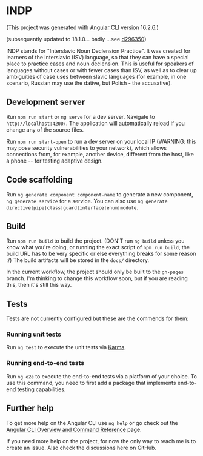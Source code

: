 # INDP

(This project was generated with [Angular CLI](https://github.com/angular/angular-cli) version 16.2.6.)

(subsequently updated to 18.1.0... badly ...see [d296350](https://github.com/amsuu/INDP/commit/d296350))

INDP stands for "Interslavic Noun Declension Practice". It was created for learners of the Interslavic (ISV) language, so that they can have a special place to practice cases and noun declension. This is useful for speakers of languages without cases or with fewer cases than ISV, as well as to clear up ambiguities of case uses between slavic languages (for example, in one scenario, Russian may use the dative, but Polish - the accusative).

## Development server

Run `npm run start` or `ng serve` for a dev server. Navigate to `http://localhost:4200/`. The application will automatically reload if you change any of the source files.

Run `npm run start-open` to run a dev server on your local IP (WARNING: this may pose security vulnerabilities to your network), which allows connections from, for example, another device, different from the host, like a phone -- for testing adaptive design.

## Code scaffolding

Run `ng generate component component-name` to generate a new component, `ng generate service` for a service. You can also use `ng generate directive|pipe|class|guard|interface|enum|module`.

## Build

Run `npm run build` to build the project. (DON'T run `ng build` unless you know what you're doing, or running the exact script of `npm run build`, the build URL has to be very specific or else everything breaks for some reason :/) The build artifacts will be stored in the `docs/` directory.

In the current workflow, the project should only be built to the `gh-pages` branch. I'm thinking to change this workflow soon, but if you are reading this, then it's still this way.


## Tests

Tests are not currently configured but these are the commends for them:

### Running unit tests

Run `ng test` to execute the unit tests via [Karma](https://karma-runner.github.io).

### Running end-to-end tests

Run `ng e2e` to execute the end-to-end tests via a platform of your choice. To use this command, you need to first add a package that implements end-to-end testing capabilities.


## Further help

To get more help on the Angular CLI use `ng help` or go check out the [Angular CLI Overview and Command Reference](https://angular.io/cli) page.

If you need more help on the project, for now the only way to reach me is to create an issue. Also check the discussions here on GitHub.

